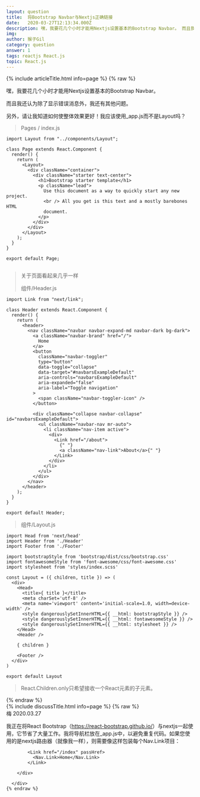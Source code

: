 ```yaml
---
layout: question
title:  将Bootstrap Navbar与Nextjs正确链接
date:   2020-03-27T12:13:34.000Z
description: 嘿，我要花几个小时才能用Nextjs设置基本的Bootstrap Navbar。 而且我还认为除了显示错误消息外，我还有其他问题。 另外，请让我知...
img: 
author: 猴子Gil
category: question
answer: 1
tags: reactjs React.js
topic: React.js
---
```

<div class="article-root">
  <div class="article">
    {% include articleTitle.html info=page %}
    {% raw %}
    <div class="article-content"><p><font style="vertical-align: inherit;"><font style="vertical-align: inherit;">嘿，我要花几个小时才能用Nextjs设置基本的Bootstrap Navbar。 </font></font></p>

<p><font style="vertical-align: inherit;"><font style="vertical-align: inherit;">而且我还认为除了显示错误消息外，我还有其他问题。 </font></font></p>

<p><font style="vertical-align: inherit;"><font style="vertical-align: inherit;">另外，请让我知道如何使整体效果更好！</font><font style="vertical-align: inherit;">我应该使用_app.js而不是Layout吗？</font></font></p>

<blockquote>
  <p><font style="vertical-align: inherit;"><font style="vertical-align: inherit;">Pages / index.js</font></font></p>
</blockquote>

<pre class="lang-html prettyprint-override"><code>import Layout from "../components/Layout";<font></font>
<font></font>
class Page extends React.Component {<font></font>
  render() {<font></font>
    return (<font></font>
      &lt;Layout&gt;<font></font>
        &lt;div className="container"&gt;<font></font>
          &lt;div className="starter text-center"&gt;<font></font>
            &lt;h1&gt;Bootstrap starter template&lt;/h1&gt;<font></font>
            &lt;p className="lead"&gt;<font></font>
              Use this document as a way to quickly start any new project.<font></font>
              &lt;br /&gt; All you get is this text and a mostly barebones HTML<font></font>
              document.<font></font>
            &lt;/p&gt;<font></font>
          &lt;/div&gt;<font></font>
        &lt;/div&gt;<font></font>
      &lt;/Layout&gt;<font></font>
    );<font></font>
  }<font></font>
}<font></font>
<font></font>
export default Page;<font></font>
<font></font>
</code></pre>

<blockquote>
  <p><font style="vertical-align: inherit;"><font style="vertical-align: inherit;">关于页面看起来几乎一样</font></font></p>
  
  <p><font style="vertical-align: inherit;"><font style="vertical-align: inherit;">组件/Header.js</font></font></p>
</blockquote>

<pre class="lang-js prettyprint-override"><code>import Link from "next/link";<font></font>
<font></font>
class Header extends React.Component {<font></font>
  render() {<font></font>
    return (<font></font>
      &lt;header&gt;<font></font>
        &lt;nav className="navbar navbar-expand-md navbar-dark bg-dark"&gt;<font></font>
          &lt;a className="navbar-brand" href="/"&gt;<font></font>
            Home<font></font>
          &lt;/a&gt;<font></font>
          &lt;button<font></font>
            className="navbar-toggler"<font></font>
            type="button"<font></font>
            data-toggle="collapse"<font></font>
            data-target="#navbarsExampleDefault"<font></font>
            aria-controls="navbarsExampleDefault"<font></font>
            aria-expanded="false"<font></font>
            aria-label="Toggle navigation"<font></font>
          &gt;<font></font>
            &lt;span className="navbar-toggler-icon" /&gt;<font></font>
          &lt;/button&gt;<font></font>
<font></font>
          &lt;div className="collapse navbar-collapse" id="navbarsExampleDefault"&gt;<font></font>
            &lt;ul className="navbar-nav mr-auto"&gt;<font></font>
              &lt;li className="nav-item active"&gt;<font></font>
                &lt;div&gt;<font></font>
                  &lt;Link href="/about"&gt;<font></font>
                    {" "}<font></font>
                    &lt;a className="nav-link"&gt;About&lt;/a&gt;{" "}<font></font>
                  &lt;/Link&gt;<font></font>
                &lt;/div&gt;<font></font>
              &lt;/li&gt;<font></font>
            &lt;/ul&gt;<font></font>
          &lt;/div&gt;<font></font>
        &lt;/nav&gt;<font></font>
      &lt;/header&gt;<font></font>
    );<font></font>
  }<font></font>
}<font></font>
<font></font>
export default Header;<font></font>
</code></pre>

<blockquote>
  <p><font style="vertical-align: inherit;"><font style="vertical-align: inherit;">组件/Layout.js</font></font></p>
</blockquote>

<pre class="lang-js prettyprint-override"><code>import Head from 'next/head'<font></font>
import Header from './Header'<font></font>
import Footer from './Footer'<font></font>
<font></font>
import bootstrapStyle from 'bootstrap/dist/css/bootstrap.css'<font></font>
import fontawesomeStyle from 'font-awesome/css/font-awesome.css'<font></font>
import stylesheet from 'styles/index.scss'<font></font>
<font></font>
const Layout = ({ children, title }) =&gt; (<font></font>
  &lt;div&gt;<font></font>
    &lt;Head&gt;<font></font>
      &lt;title&gt;{ title }&lt;/title&gt;<font></font>
      &lt;meta charSet='utf-8' /&gt;<font></font>
      &lt;meta name='viewport' content='initial-scale=1.0, width=device-width' /&gt;<font></font>
      &lt;style dangerouslySetInnerHTML={{ __html: bootstrapStyle }} /&gt;<font></font>
      &lt;style dangerouslySetInnerHTML={{ __html: fontawesomeStyle }} /&gt;<font></font>
      &lt;style dangerouslySetInnerHTML={{ __html: stylesheet }} /&gt;<font></font>
    &lt;/Head&gt;<font></font>
    &lt;Header /&gt;<font></font>
<font></font>
    { children }<font></font>
<font></font>
    &lt;Footer /&gt;<font></font>
  &lt;/div&gt;<font></font>
)<font></font>
<font></font>
export default Layout<font></font>
</code></pre>

<blockquote>
  <p><font style="vertical-align: inherit;"><font style="vertical-align: inherit;">React.Children.only只希望接收一个React元素的子元素。</font></font></p>
</blockquote></div>
    {% endraw %}
  </div>

  <div class="discuss-wrapper">
    {% include discussTitle.html info=page %}
    {% raw %}
    <div class="discuss-item">
        <div class="discuss-parent">
          <div class="discuss-meta">
            <span class="discuss-user">梅</span>
            <span class="discuss-time">2020.03.27</span>
          </div>
          <div class="discuss-comment"><p><font style="vertical-align: inherit;"><font style="vertical-align: inherit;">我正在将React Bootstrap（</font></font><a href="https://react-bootstrap.github.io/" rel="nofollow noreferrer"><font style="vertical-align: inherit;"><font style="vertical-align: inherit;">https://react-bootstrap.github.io/</font></font></a><font style="vertical-align: inherit;"><font style="vertical-align: inherit;">）与nextjs一起使用，它节省了大量工作。</font><font style="vertical-align: inherit;">我将导航栏放在_app.js中，以避免重复代码。</font><font style="vertical-align: inherit;">如果您使用的是nextjs路由器（就像我一样），则需要像这样包装每个Nav.Link项目：</font></font></p>

<pre><code>        &lt;Link href="/index" passHref&gt;<font></font>
          &lt;Nav.Link&gt;Home&lt;/Nav.Link&gt;<font></font>
        &lt;/Link&gt;<font></font>
</code></pre></div>
        </div>
        
      </div>
    {% endraw %}
  </div>
<div>

